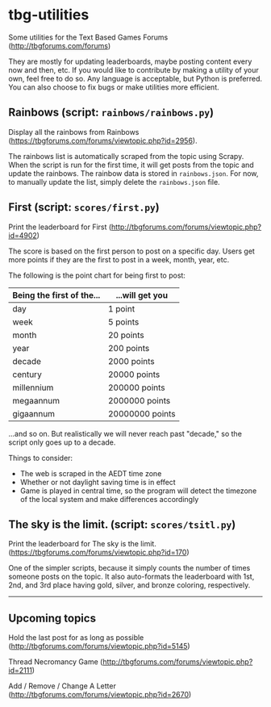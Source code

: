 # tbg-utilities
Some utilities for the Text Based Games Forums (http://tbgforums.com/forums)

They are mostly for updating leaderboards, maybe posting content every now and then, etc. If you would like to contribute by making a utility of your own, feel free to do so. Any language is acceptable, but Python is preferred. You can also choose to fix bugs or make utilities more efficient.

## Rainbows (script: `rainbows/rainbows.py`)
Display all the rainbows from Rainbows (https://tbgforums.com/forums/viewtopic.php?id=2956).

The rainbows list is automatically scraped from the topic using Scrapy. When the script is run for the first time, it will get posts from the topic and update the rainbows. The rainbow data is stored in `rainbows.json`. For now, to manually update the list, simply delete the `rainbows.json` file.

## First (script: `scores/first.py`)
Print the leaderboard for First (http://tbgforums.com/forums/viewtopic.php?id=4902)

The score is based on the first person to post on a specific day. Users get more points if they are the first to post in a week, month, year, etc.

The following is the point chart for being first to post:

| Being the first of the... | ...will get you |
| ------------------------- | --------------- |
| day | 1 point |
| week | 5 points |
| month | 20 points |
| year | 200 points |
| decade | 2000 points |
| century | 20000 points |
| millennium | 200000 points |
| megaannum | 2000000 points | |
| gigaannum | 20000000 points |

...and so on. But realistically we will never reach past "decade," so the script only goes up to a decade.

Things to consider:
- The web is scraped in the AEDT time zone
- Whether or not daylight saving time is in effect
- Game is played in central time, so the program will detect the timezone of the local system and make differences accordingly

## The sky is the limit. (script: `scores/tsitl.py`)
Print the leaderboard for The sky is the limit. (https://tbgforums.com/forums/viewtopic.php?id=170)

One of the simpler scripts, because it simply counts the number of times someone posts on the topic. It also auto-formats the leaderboard with 1st, 2nd, and 3rd place having gold, silver, and bronze coloring, respectively.

---

## Upcoming topics

Hold the last post for as long as possible (http://tbgforums.com/forums/viewtopic.php?id=5145)

Thread Necromancy Game (http://tbgforums.com/forums/viewtopic.php?id=2111)

Add / Remove / Change A Letter (http://tbgforums.com/forums/viewtopic.php?id=2670)
